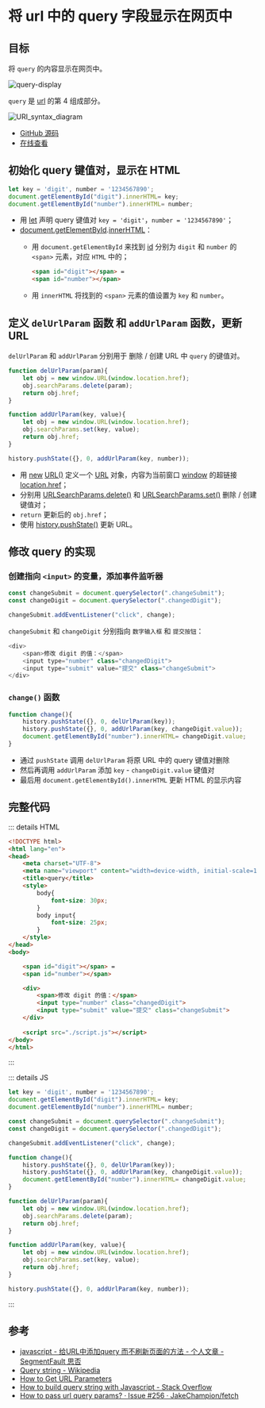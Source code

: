# 将 url 中的 query 字段显示在网页中

## 目标

将 `query` 的内容显示在网页中。

![query-display](https://cdn.tangjiayan.com/notes/common/query-display.png)

`query` 是 [url](https://en.wikipedia.org/wiki/URL#Syntax) 的第 4 组成部分。

![URI_syntax_diagram](https://upload.wikimedia.org/wikipedia/commons/thumb/d/d6/URI_syntax_diagram.svg/1602px-URI_syntax_diagram.svg.png)

- [GitHub 源码](https://github.com/tangjan/online-demos/tree/main/query-display)
- [在线查看](https://notes.tangjiayan.cn/online-demos/query-display/?digit=1234567890)

## 初始化 query 键值对，显示在 HTML

```js
let key = 'digit', number = '1234567890';
document.getElementById("digit").innerHTML= key;
document.getElementById("number").innerHTML= number;
```

- 用 [let](https://developer.mozilla.org/zh-CN/docs/Web/JavaScript/Reference/Statements/let) 声明 query 键值对 `key = 'digit'`，`number = '1234567890'`；
- [document.getElementById](https://developer.mozilla.org/zh-CN/docs/Web/API/Document/getElementById).[innerHTML](https://developer.mozilla.org/zh-CN/docs/Web/API/Element/innerHTML)：
  - 用 `document.getElementById` 来找到 [id](https://developer.mozilla.org/zh-CN/docs/Web/HTML/Global_attributes/id) 分别为 `digit` 和 `number` 的 `<span>` 元素，对应 `HTML` 中的；

    ```HTML
    <span id="digit"></span> =
    <span id="number"></span>
    ```

  - 用 `innerHTML` 将找到的 `<span>` 元素的值设置为 `key` 和 `number`。

## 定义 `delUrlParam` 函数 和 `addUrlParam` 函数，更新 URL

`delUrlParam` 和 `addUrlParam` 分别用于 删除 / 创建 URL 中 `query` 的键值对。

```js
function delUrlParam(param){
    let obj = new window.URL(window.location.href);
    obj.searchParams.delete(param);
    return obj.href;
}

function addUrlParam(key, value){
    let obj = new window.URL(window.location.href);
    obj.searchParams.set(key, value);
    return obj.href;
}

history.pushState({}, 0, addUrlParam(key, number));
```

- 用 [new](https://developer.mozilla.org/zh-CN/docs/Web/JavaScript/Reference/Operators/new) [URL()](https://developer.mozilla.org/zh-CN/docs/Web/API/URL/URL) 定义一个 [URL](https://developer.mozilla.org/zh-CN/docs/Web/API/URL) 对象，内容为当前窗口 [window](https://developer.mozilla.org/zh-CN/docs/Web/API/Window) 的超链接 [location.href](https://developer.mozilla.org/zh-CN/docs/Web/API/Location/href)；
- 分别用 [URLSearchParams.delete()](https://developer.mozilla.org/zh-CN/docs/Web/API/URLSearchParams/delete) 和 [URLSearchParams.set()](https://developer.mozilla.org/zh-CN/docs/Web/API/URLSearchParams/set) 删除 / 创建 键值对；
- `return` 更新后的 `obj.href`；
- 使用 [history.pushState()](https://developer.mozilla.org/zh-CN/docs/Web/API/History/pushState) 更新 URL。

## 修改 query 的实现

### 创建指向 `<input>` 的变量，添加事件监听器

```js
const changeSubmit = document.querySelector(".changeSubmit");
const changeDigit = document.querySelector(".changedDigit");

changeSubmit.addEventListener("click", change);
```

`changeSubmit` 和 `changeDigit` 分别指向 `数字输入框` 和 `提交按钮`：

```js
<div>
    <span>修改 digit 的值：</span>
    <input type="number" class="changedDigit">
    <input type="submit" value="提交" class="changeSubmit">
</div>
```

### `change()` 函数

```js
function change(){
    history.pushState({}, 0, delUrlParam(key)); 
    history.pushState({}, 0, addUrlParam(key, changeDigit.value));
    document.getElementById("number").innerHTML= changeDigit.value;
}
```

- 通过 `pushState` 调用 `delUrlParam` 将原 URL 中的 query 键值对删除
- 然后再调用 `addUrlParam` 添加 `key` - `changeDigit.value` 键值对
- 最后用 `document.getElementById().innerHTML` 更新 HTML 的显示内容

## 完整代码

::: details HTML

``` html
<!DOCTYPE html>
<html lang="en">
<head>
    <meta charset="UTF-8">
    <meta name="viewport" content="width=device-width, initial-scale=1.0">
    <title>query</title>
    <style>
        body{
            font-size: 30px;
        }
        body input{
            font-size: 25px;
        }
    </style>
</head>
<body>

    <span id="digit"></span> =
    <span id="number"></span>

    <div>
        <span>修改 digit 的值：</span>
        <input type="number" class="changedDigit">
        <input type="submit" value="提交" class="changeSubmit">
    </div>
    
    <script src="./script.js"></script>
</body>
</html>
```

:::

::: details JS

```js
let key = 'digit', number = '1234567890';
document.getElementById("digit").innerHTML= key;
document.getElementById("number").innerHTML= number;

const changeSubmit = document.querySelector(".changeSubmit");
const changeDigit = document.querySelector(".changedDigit");

changeSubmit.addEventListener("click", change);

function change(){
    history.pushState({}, 0, delUrlParam(key)); 
    history.pushState({}, 0, addUrlParam(key, changeDigit.value));
    document.getElementById("number").innerHTML= changeDigit.value;
}

function delUrlParam(param){
    let obj = new window.URL(window.location.href);
    obj.searchParams.delete(param);
    return obj.href;
}

function addUrlParam(key, value){
    let obj = new window.URL(window.location.href);
    obj.searchParams.set(key, value);
    return obj.href;
}

history.pushState({}, 0, addUrlParam(key, number));
```

:::

## 参考

- [javascript - 给URL中添加query 而不刷新页面的方法 - 个人文章 - SegmentFault 思否](https://segmentfault.com/a/1190000040209380)
- [Query string - Wikipedia](https://en.wikipedia.org/wiki/Query_string)
- [How to Get URL Parameters](https://www.w3docs.com/snippets/javascript/how-to-get-url-parameters.html)
- [How to build query string with Javascript - Stack Overflow](https://stackoverflow.com/questions/316781/how-to-build-query-string-with-javascript)
- [How to pass url query params? · Issue #256 · JakeChampion/fetch](https://github.com/JakeChampion/fetch/issues/256)
